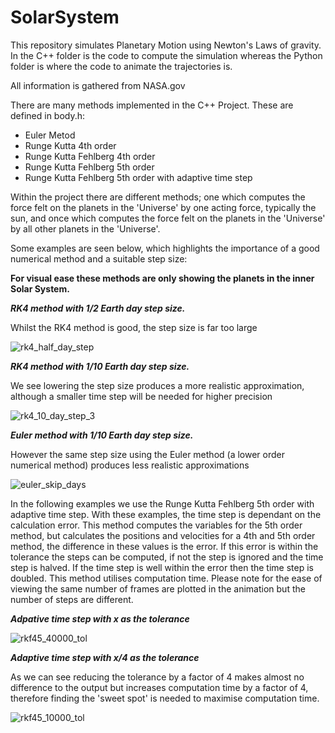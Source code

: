 # SolarSystem

This repository simulates Planetary Motion using Newton's Laws of gravity.
In the C++ folder is the code to compute the simulation whereas the Python folder is where the code to animate the trajectories is.

All information is gathered from NASA.gov

There are many methods implemented in the C++ Project. These are defined in body.h:
* Euler Metod
* Runge Kutta 4th order
* Runge Kutta Fehlberg 4th order
* Runge Kutta Fehlberg 5th order
* Runge Kutta Fehlberg 5th order with adaptive time step

Within the project there are different methods; one which computes the force felt on the planets in the 'Universe' by one acting force, typically the sun, and once which computes the force felt on the planets in the 'Universe' by all other planets in the 'Universe'.

Some examples are seen below, which highlights the importance of a good numerical method and a suitable step size:

**For visual ease these methods are only showing the planets in the inner Solar System.**


***RK4 method with 1/2 Earth day step size.***

Whilst the RK4 method is good, the step size is far too large

![rk4_half_day_step](https://user-images.githubusercontent.com/76100438/112312856-2b5aed00-8c9f-11eb-96b0-61968aaff2fc.gif)


***RK4 method with 1/10 Earth day step size.***

We see lowering the step size produces a more realistic approximation, although a smaller time step will be needed for higher precision

![rk4_10_day_step_3](https://user-images.githubusercontent.com/76100438/112336099-ada1dc00-8cb4-11eb-89a0-d93bfe568c58.gif)


***Euler method with 1/10 Earth day step size.***

However the same step size using the Euler method (a lower order numerical method) produces less realistic approximations

![euler_skip_days](https://user-images.githubusercontent.com/76100438/112338559-cc08d700-8cb6-11eb-8cba-ce5640c236e9.gif)



In the following examples we use the Runge Kutta Fehlberg 5th order with adaptive time step. With these examples, the time step is dependant on the calculation error.
This method computes the variables for the 5th order method, but calculates the positions and velocities for a 4th and 5th order method, the difference in these values is the error. If this error is within the tolerance the steps can be computed, if not the step is ignored and the time step is halved. If the time step is well within the error then the time step is doubled. This method utilises computation time. Please note for the ease of viewing the same number of frames are plotted in the animation but the number of steps are different.

***Adpative time step with x as the tolerance***

![rkf45_40000_tol](https://user-images.githubusercontent.com/76100438/112339803-e98a7080-8cb7-11eb-9031-cb7db040a7db.gif)


***Adaptive time step with x/4 as the tolerance***

As we can see reducing the tolerance by a factor of 4 makes almost no difference to the output but increases computation time by a factor of 4, therefore finding the 'sweet spot' is needed to maximise computation time.

![rkf45_10000_tol](https://user-images.githubusercontent.com/76100438/112339877-f6a75f80-8cb7-11eb-9b32-a7ab1953f48c.gif)




